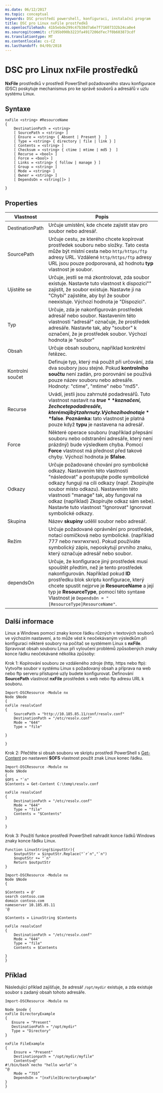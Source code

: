 ```yaml
---
ms.date: 06/12/2017
ms.topic: conceptual
keywords: DSC prostředí powershell, konfiguraci, instalační program
title: DSC pro Linux nxFile prostředků
ms.openlocfilehash: 41b5ebde299c47b38d7a6e7f71607332b24ca0e4
ms.sourcegitcommit: cf195b090b3223fa4917206dfec7f0b603873cdf
ms.translationtype: MT
ms.contentlocale: cs-CZ
ms.lasthandoff: 04/09/2018
---
```

# <a name="dsc-for-linux-nxfile-resource"></a>DSC pro Linux nxFile prostředků

**NxFile** prostředků v prostředí PowerShell požadovaného stavu konfigurace (DSC) poskytuje mechanismus pro ke správě souborů a adresářů v uzlu systému Linux.

## <a name="syntax"></a>Syntaxe

```
nxFile <string> #ResourceName
{
    DestinationPath = <string>
    [ SourcePath = <string> ]
    [ Ensure = <string> { Absent | Present }  ]
    [ Type = <string> { directory | file | link } ]
    [ Contents = <string> ]
    [ Checksum = <string> { ctime | mtime | md5 }  ]
    [ Recurse = <bool> ]
    [ Force = <bool> ]
    [ Links = <string> { follow | manage } ]
    [ Group = <string> ]
    [ Mode = <string> ]
    [ Owner = <string> ]
    [ DependsOn = <string[]> ]

}
```

## <a name="properties"></a>Properties

|  Vlastnost |  Popis |
|---|---|
| DestinationPath| Určuje umístění, kde chcete zajistit stav pro soubor nebo adresář.|
| SourcePath| Určuje cestu, ze kterého chcete kopírovat prostředek souboru nebo složky. Tato cesta může být místní cesta nebo `http/https/ftp` adresy URL. Vzdálené `http/https/ftp` adresy URL jsou pouze podporovaná, až hodnotu **typ** vlastnost je soubor.|
| Ujistěte se| Určuje, jestli se má zkontrolovat, zda soubor existuje. Nastavte tuto vlastnost k dispozici"" zajistit, že soubor existuje. Nastavte ji na "Chybí" zajistěte, aby byl že soubor neexistuje. Výchozí hodnota je "Dispozici".|
| Typ| Určuje, zda je nakonfigurován prostředek adresář nebo soubor. Nastavením této vlastnosti "adresář" označuje, že prostředek adresáře. Nastavte tak, aby "soubor" k označení, že je prostředek soubor. Výchozí hodnota je "soubor"|
| Obsah| Určuje obsah souboru, například konkrétní řetězec.|
| Kontrolní součet| Definuje typ, který má použít při určování, zda dva soubory jsou stejné. Pokud **kontrolního součtu** není zadán, pro porovnání se používá pouze název souboru nebo adresáře. Hodnoty: "ctime", "mtime" nebo "md5".|
| Recurse| Uvádí, jestli jsou zahrnuté podadresářů. Tuto vlastnost nastavit na **$true** k označení, že chcete podadresáře, které mají být zahrnuty. Výchozí hodnota je **$false**. **Poznámka:** tato vlastnost je platná pouze když **typu** je nastavena na adresář.|
| Force| Některé operace souboru (například přepsání souboru nebo odstranění adresáře, který není prázdný) bude výsledkem chyba. Pomocí **Force** vlastnost má přednost před takové chyby. Výchozí hodnota je **$false**.|
| Odkazy| Určuje požadované chování pro symbolické odkazy. Nastavením této vlastnosti "následovat" a postupujte podle symbolické odkazy fungují na cíli odkazy (např. Zkopírujte soubor místo odkazu). Nastavením této vlastnosti "manage" tak, aby fungoval na odkaz (například) Zkopírujte odkaz sám sebe). Nastavte tuto vlastnost "Ignorovat" Ignorovat symbolické odkazy.|
| Skupina| Název **skupiny** udělil soubor nebo adresář.|
| Režim| Určuje požadované oprávnění pro prostředek, notaci osmičková nebo symbolické. (například 777 nebo rwxrwxrwx). Pokud používáte symbolický zápis, neposkytují prvního znaku, který označuje adresář nebo soubor.|
| dependsOn | Určuje, že konfigurace jiný prostředek musí spouštět předtím, než je tento prostředek nakonfigurován. Například pokud **ID** prostředku blok skriptu konfigurace, který chcete spustit nejprve je **ResourceName** a její typ je **ResourceType**, pomocí této syntaxe Vlastnost je `DependsOn = "[ResourceType]ResourceName"`.|

## <a name="additional-information"></a>Další informace


Linux a Windows pomocí znaky konce řádku různých v textových souborů ve výchozím nastavení, a to může vést k neočekávaným výsledkům při konfiguraci některé soubory na počítač se systémem Linux s __nxFile__. Spravovat obsah souboru Linux při vyloučení problémů způsobených znaky konce řádku neočekávané několika způsoby:

Krok 1: Kopírování souboru ze vzdáleného zdroje (http, https nebo ftp): Vytvořte soubor v systému Linux s požadovaný obsah a příprava na web nebo ftp serveru přístupné uzly budete konfigurovat. Definování __SourcePath__ vlastnost __nxFile__ prostředek s web nebo ftp adresu URL k souboru.

```
Import-DSCResource -Module nx
Node $Node
{
nxFile resolvConf
{
    SourcePath = "http://10.185.85.11/conf/resolv.conf"
    DestinationPath = "/etc/resolv.conf"
    Mode = "644"
    Type = "file"

}

}
```


Krok 2: Přečtěte si obsah souboru ve skriptu prostředí PowerShell s [Get-Content](https://technet.microsoft.com/library/hh849787.aspx) po nastavení __$OFS__ vlastnost použít znak Linux konec řádku.


```
Import-DSCResource -Module nx
Node $Node
{
$OFS = "`n"
$Contents = Get-Content C:\temp\resolv.conf

nxFile resolvConf
{
    DestinationPath = "/etc/resolv.conf"
    Mode = "644"
    Type = "file"
    Contents = "$Contents"
}

}
```


Krok 3: Použití funkce prostředí PowerShell nahradit konce řádků Windows znaky konce řádku Linux.

```
Function LinuxString($inputStr){
    $outputStr = $inputStr.Replace("`r`n","`n")
    $ouputStr += "`n"
    Return $outputStr
}

Import-DSCResource -Module nx
Node $Node
{

$Contents = @'
search contoso.com
domain contoso.com
nameserver 10.185.85.11
'@

$Contents = LinuxString $Contents

nxFile resolvConf
{
    DestinationPath = "/etc/resolv.conf"
    Mode = "644"
    Type = "file"
    Contents = $Contents

}
}
```

## <a name="example"></a>Příklad

Následující příklad zajišťuje, že adresář `/opt/mydir` existuje, a zda existuje soubor s zadaný obsah tohoto adresáře.

```
Import-DSCResource -Module nx

Node $node {
nxFile DirectoryExample
{
   Ensure = "Present"
   DestinationPath = "/opt/mydir"
   Type = "Directory"
}

nxFile FileExample
{
    Ensure = "Present"
    Destinationpath = "/opt/mydir/myfile"
    Contents=@"
#!/bin/bash`necho "hello world"`n
"@
    Mode = “755”
    DependsOn = "[nxFile]DirectoryExample"
}
}
```